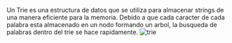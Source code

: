 Un Trie es una estructura de datos que se utiliza para almacenar strings de una manera eficiente para la memoria. Debido a que cada caracter de cada palabra esta almacenado en un nodo formando un arbol, la busqueda de palabras dentro del trie se hace rapidamente.
![trie](https://user-images.githubusercontent.com/84255151/130512582-46c82d0b-cba4-4f66-9876-a1e8abeb06e0.png)
